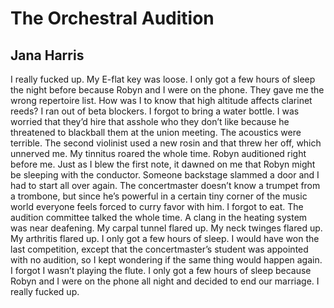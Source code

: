 # The Orchestral Audition
## Jana Harris
I really fucked up. My E-flat key was loose. I only got a few hours of sleep
the night before because Robyn and I were on the phone. They gave me the wrong
repertoire list. How was I to know that high altitude affects clarinet reeds?
I ran out of beta blockers. I forgot to bring a water bottle. I was worried
that they’d hire that asshole who they don’t like because he threatened to
blackball them at the union meeting. The acoustics were terrible. The second
violinist used a new rosin and that threw her off, which unnerved me. My
tinnitus roared the whole time. Robyn auditioned right before me. Just as I
blew the first note, it dawned on me that Robyn might be sleeping with the
conductor. Someone backstage slammed a door and I had to start all over again.
The concertmaster doesn’t know a trumpet from a trombone, but since he’s
powerful in a certain tiny corner of the music world everyone feels forced to
curry favor with him. I forgot to eat. The audition committee talked the whole
time. A clang in the heating system was near deafening. My carpal tunnel
flared up. My neck twinges flared up. My arthritis flared up. I only got a few
hours of sleep. I would have won the last competition, except that the
concertmaster’s student was appointed with no audition, so I kept wondering if
the same thing would happen again. I forgot I wasn’t playing the flute. I only
got a few hours of sleep because Robyn and I were on the phone all night and
decided to end our marriage. I really fucked up.